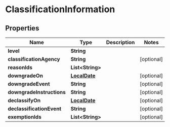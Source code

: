 
# ClassificationInformation

## Properties
Name | Type | Description | Notes
------------ | ------------- | ------------- | -------------
**level** | **String** |  | 
**classificationAgency** | **String** |  |  [optional]
**reasonIds** | **List&lt;String&gt;** |  | 
**downgradeOn** | [**LocalDate**](LocalDate.md) |  |  [optional]
**downgradeEvent** | **String** |  |  [optional]
**downgradeInstructions** | **String** |  |  [optional]
**declassifyOn** | [**LocalDate**](LocalDate.md) |  |  [optional]
**declassificationEvent** | **String** |  |  [optional]
**exemptionIds** | **List&lt;String&gt;** |  |  [optional]



